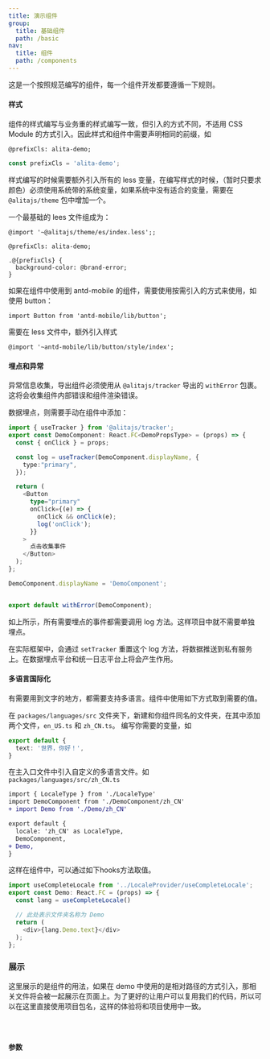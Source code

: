 ```yaml
---
title: 演示组件
group:
  title: 基础组件
  path: /basic
nav:
  title: 组件
  path: /components
---
```


这是一个按照规范编写的组件，每一个组件开发都要遵循一下规则。


#### 样式

组件的样式编写与业务重的样式编写一致，但引入的方式不同，不适用 CSS Module 的方式引入。因此样式和组件中需要声明相同的前缀，如

```less
@prefixCls: alita-demo;
```

```ts | pure
const prefixCls = 'alita-demo';
```

样式编写的时候需要额外引入所有的 less 变量，在编写样式的时候，（暂时只要求颜色）必须使用系统带的系统变量，如果系统中没有适合的变量，需要在 `@alitajs/theme` 包中增加一个。

一个最基础的 lees 文件组成为：

```less
@import '~@alitajs/theme/es/index.less';;

@prefixCls: alita-demo;

.@{prefixCls} {
  background-color: @brand-error;
}
```

如果在组件中使用到 antd-mobile 的组件，需要使用按需引入的方式来使用，如使用 button：

`
import Button from 'antd-mobile/lib/button';
`

需要在 less 文件中，额外引入样式 

`@import '~antd-mobile/lib/button/style/index';`
#### 埋点和异常

异常信息收集，导出组件必须使用从 `@alitajs/tracker` 导出的 `withError` 包裹。这将会收集组件内部错误和组件渲染错误。

数据埋点，则需要手动在组件中添加：

```ts | pure
import { useTracker } from '@alitajs/tracker';
export const DemoComponent: React.FC<DemoPropsType> = (props) => {
  const { onClick } = props;

  const log = useTracker(DemoComponent.displayName, {
    type:"primary",
  });

  return (
    <Button
      type="primary"
      onClick={(e) => {
        onClick && onClick(e);
        log('onClick');
      }}
    >
      点击收集事件
    </Button>
  );
};

DemoComponent.displayName = 'DemoComponent';


export default withError(DemoComponent);
```

如上所示，所有需要埋点的事件都需要调用 log 方法。这样项目中就不需要单独埋点。

在实际框架中，会通过 `setTracker` 重置这个 log 方法，将数据推送到私有服务上。在数据埋点平台和统一日志平台上将会产生作用。

#### 多语言国际化

有需要用到文字的地方，都需要支持多语言。组件中使用如下方式取到需要的值。

在 `packages/languages/src` 文件夹下，新建和你组件同名的文件夹，在其中添加两个文件，`en_US.ts` 和 `zh_CN.ts`。
编写你需要的变量，如

```ts
export default {
  text: '世界，你好！',
}
```

在主入口文件中引入自定义的多语言文件。如 `packages/languages/src/zh_CN.ts`

```diff
import { LocaleType } from './LocaleType'
import DemoComponent from './DemoComponent/zh_CN'
+ import Demo from './Demo/zh_CN'

export default {
  locale: 'zh_CN' as LocaleType,
  DemoComponent,
+ Demo,
}

```

这样在组件中，可以通过如下hooks方法取值。

```ts
import useCompleteLocale from '../LocaleProvider/useCompleteLocale';
export const Demo: React.FC = (props) => {
  const lang = useCompleteLocale()

  // 此处表示文件夹名称为 Demo
  return (
    <div>{lang.Demo.text}</div>
  );
};
```

### 展示

这里展示的是组件的用法，如果在 demo 中使用的是相对路径的方式引入，那相关文件将会被一起展示在页面上。为了更好的让用户可以复用我们的代码，所以可以在这里直接使用项目包名，这样的体验将和项目使用中一致。

<code src="./demos/basic.tsx" />

### 参数

<API></API>